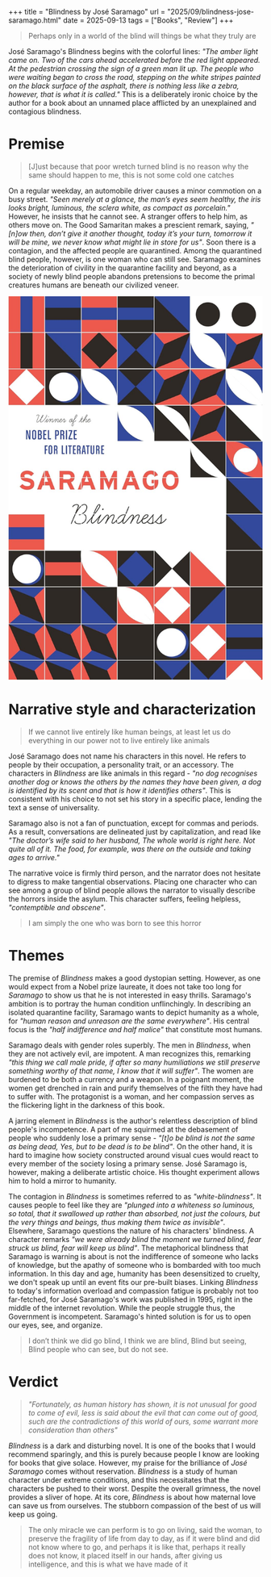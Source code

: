 +++
title = "Blindness by José Saramago"
url = "2025/09/blindness-jose-saramago.html" 
date = 2025-09-13
tags = ["Books", "Review"]
+++

> Perhaps only in a world of the blind will things be what they truly are

José Saramago's Blindness begins with the colorful lines: *"The amber light came on. Two of the cars ahead accelerated before the red light appeared. At the pedestrian crossing the sign of a green man lit up. The people who were waiting began to cross the road, stepping on the white stripes painted on the black surface of the asphalt, there is nothing less like a zebra, however, that is what it is called."* This is a deliberately ironic choice by the author for a book about an unnamed place afflicted by an unexplained and contagious blindness. 

# Premise

> \[J\]ust because that poor wretch turned blind is no reason why the same should happen to me, this is not some cold one catches

On a regular weekday, an automobile driver causes a minor commotion on a busy street. *"Seen merely at a glance, the man’s eyes seem healthy, the iris looks bright, luminous, the sclera white, as compact as porcelain."*  However, he insists that he cannot see. A stranger offers to help him, as others move on. The Good Samaritan makes a prescient remark, saying, *"\[n\]ow then, don’t give it another thought, today it’s your turn, tomorrow it will be mine, we never know what might lie in store for us"*. Soon there is a contagion, and the affected people are quarantined. Among the quarantined blind people, however, is one woman who can still see. Saramago examines the deterioration of civility in the quarantine facility and beyond, as a society of newly blind people abandons pretensions to become the primal creatures humans are beneath our civilized veneer.

![alt](featuredSmall.jpg)
# Narrative style and characterization

> If we cannot live entirely like human beings, at least let us do everything in our power not to live entirely like animals

José Saramago does not name his characters in this novel. He refers to people by their occupation, a personality trait, or an accessory. The characters in *Blindness* are like animals in this regard - *"no dog recognises another dog or knows the others by the names they have been given, a dog is identified by its scent and that is how it identifies others"*. This is consistent with his choice to not set his story in a specific place, lending the text a sense of universality. 

Saramago also is not a fan of punctuation, except for commas and periods. As a result, conversations are delineated just by capitalization, and read like *"The doctor’s wife said to her husband, The whole world is right here. Not quite all of it. The food, for example, was there on the outside and taking ages to arrive."* 

The narrative voice is firmly third person, and the narrator does not hesitate to digress to make tangential observations. Placing one character who can see among a group of blind people allows the narrator to visually describe the horrors inside the asylum. This character suffers, feeling helpless, *"contemptible and obscene"*.

> I am simply the one who was born to see this horror

# Themes 

The premise of *Blindness* makes a good dystopian setting. However, as one would expect from a Nobel prize laureate, it does not take too long for *Saramago* to show us that he is not interested in easy thrills. Saramago's ambition is to portray the human condition unflinchingly. In describing an isolated quarantine facility, Saramago wants to depict humanity as a whole, for *"human reason and unreason are the same everywhere"*. His central focus is the *"half indifference and half malice"* that constitute most humans.

Saramago deals with gender roles superbly. The men in *Blindness*, when they are not actively evil, are impotent. A man recognizes this, remarking *"this thing we call male pride, if after so many humiliations we still preserve something worthy of that name, I know that it will suffer"*. The women are burdened to be both a currency and a weapon.  In a poignant moment, the women get drenched in rain and purify themselves of the filth they have had to suffer with. The protagonist is a woman, and her compassion serves as the flickering light in the darkness of this book. 

A jarring element in *Blindness* is the author's relentless description of blind people's incompetence. A part of me squirmed at the debasement of people who suddenly lose a primary sense - *"\[t\]o be blind is not the same as being dead, Yes, but to be dead is to be blind"*. On the other hand, it is hard to imagine how society constructed around visual cues would react to every member of the society losing a primary sense. José Saramago is, however, making a deliberate artistic choice. His thought experiment allows him to hold a mirror to humanity.

The contagion in *Blindness* is sometimes referred to as *"white-blindness"*. It causes people to feel like they are *"plunged into a whiteness so luminous, so total, that it swallowed up rather than absorbed, not just the colours, but the very things and beings, thus making them twice as invisible"*. Elsewhere, Saramago questions the nature of his characters' blindness. A character remarks *"we were already blind the moment we turned blind, fear struck us blind, fear will keep us blind"*. The metaphorical blindness that Saramago is warning is about is not the indifference of someone who lacks of knowledge, but the apathy of someone who is bombarded with too much information. In this day and age, humanity has been desensitized to cruelty, we don't speak up until an event fits our pre-built biases. Linking *Blindness* to today's information overload and compassion fatigue is probably not too far-fetched, for José Saramago's work was published in 1995, right in the middle of the internet revolution. While the people struggle thus, the Government is incompetent. Saramago's hinted solution is for us to open our eyes, see, and organize.

> I don’t think we did go blind, I think we are blind, Blind but seeing, Blind people who can see, but do not see.

# Verdict

> *"Fortunately, as human history has shown, it is not unusual for good to come of evil, less is said about the evil that can come out of good, such are the contradictions of this world of ours, some warrant more consideration than others"*

*Blindness* is a dark and disturbing novel. It is one of the books that I would recommend sparingly, and this is purely because people I know are looking for books that give solace. However, my praise for the brilliance of *José Saramago* comes without reservation. *Blindness* is a study of human character under extreme conditions, and this necessitates that the characters be pushed to their worst. Despite the overall grimness, the novel provides a sliver of hope. At its core, *Blindness* is about how maternal love can save us from ourselves. The stubborn compassion of the best of us will keep us going.

> The only miracle we can perform is to go on living, said the woman, to preserve the fragility of life from day to day, as if it were blind and did not know where to go, and perhaps it is like that, perhaps it really does not know, it placed itself in our hands, after giving us intelligence, and this is what we have made of it

